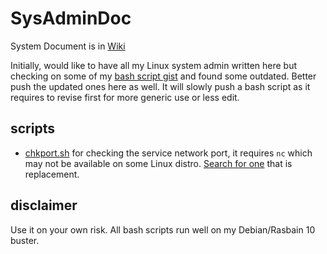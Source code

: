# SysAdminDoc

System Document is in [Wiki](https://github.com/WhereWeCanShare/SysAdminDoc/wiki)

Initially, would like to have all my Linux system admin written here but checking on some of my [bash script gist](https://gist.github.com/wannadrunk) and found some outdated. Better push the updated ones here as well. It will slowly push a bash script as it requires to revise first for more generic use or less edit.

## scripts

- [chkport.sh](scripts/chkport.sh) for checking the service network port, it requires `nc` which may not be available on some Linux distro. [Search for one](https://duckduckgo.com/?q=linux+nc+ncat) that is replacement.

## disclaimer

Use it on your own risk. All bash scripts run well on my Debian/Rasbain 10 buster.
